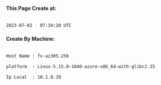 
   
#### This Page Create at:

```bash

2023-07-02 - 07:34:20 UTC

```

#### Create By Machine:

```bash

Host Name : fv-az305-256

platform  : Linux-5.15.0-1040-azure-x86_64-with-glibc2.35

Ip Local  : 10.1.0.39

```

